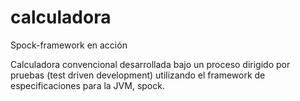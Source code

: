 # calculadora
Spock-framework en acción

Calculadora convencional desarrollada bajo un proceso dirigido por pruebas (test driven development) utilizando el framework de especificaciones para la JVM, spock.

